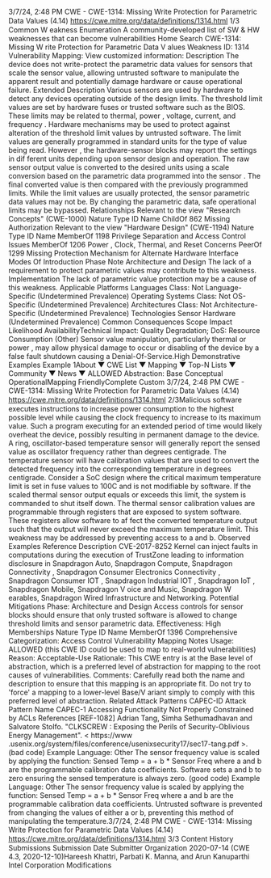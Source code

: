 3/7/24, 2:48 PM CWE - CWE-1314: Missing Write Protection for Parametric Data Values (4.14)
https://cwe.mitre.org/data/deﬁnitions/1314.html 1/3
Common W eakness Enumeration
A community-developed list of SW & HW weaknesses that can become
vulnerabilities
Home Search
CWE-1314: Missing W rite Protection for Parametric Data V alues
Weakness ID: 1314
Vulnerability Mapping: 
View customized information:
 Description
The device does not write-protect the parametric data values for sensors that scale the sensor value, allowing untrusted software to
manipulate the apparent result and potentially damage hardware or cause operational failure.
 Extended Description
Various sensors are used by hardware to detect any devices operating outside of the design limits. The threshold limit values are set
by hardware fuses or trusted software such as the BIOS. These limits may be related to thermal, power , voltage, current, and
frequency . Hardware mechanisms may be used to protect against alteration of the threshold limit values by untrusted software.
The limit values are generally programmed in standard units for the type of value being read. However , the hardware-sensor blocks
may report the settings in dif ferent units depending upon sensor design and operation. The raw sensor output value is converted to
the desired units using a scale conversion based on the parametric data programmed into the sensor . The final converted value is
then compared with the previously programmed limits.
While the limit values are usually protected, the sensor parametric data values may not be. By changing the parametric data, safe
operational limits may be bypassed.
 Relationships
 Relevant to the view "Research Concepts" (CWE-1000)
Nature Type ID Name
ChildOf 862 Missing Authorization
 Relevant to the view "Hardware Design" (CWE-1194)
Nature Type ID Name
MemberOf 1198 Privilege Separation and Access Control Issues
MemberOf 1206 Power , Clock, Thermal, and Reset Concerns
PeerOf 1299 Missing Protection Mechanism for Alternate Hardware Interface
 Modes Of Introduction
Phase Note
Architecture and Design The lack of a requirement to protect parametric values may contribute to this weakness.
Implementation The lack of parametric value protection may be a cause of this weakness.
 Applicable Platforms
Languages
Class: Not Language-Specific (Undetermined Prevalence)
Operating Systems
Class: Not OS-Specific (Undetermined Prevalence)
Architectures
Class: Not Architecture-Specific (Undetermined Prevalence)
Technologies
Sensor Hardware (Undetermined Prevalence)
 Common Consequences
Scope Impact Likelihood
AvailabilityTechnical Impact: Quality Degradation; DoS: Resource Consumption (Other)
Sensor value manipulation, particularly thermal or power , may allow physical damage to occur or
disabling of the device by a false fault shutdown causing a Denial-Of-Service.High
 Demonstrative Examples
Example 1About ▼ CWE List ▼ Mapping ▼ Top-N Lists ▼ Community ▼ News ▼
ALLOWED
Abstraction: Base
Conceptual OperationalMapping
FriendlyComplete Custom
3/7/24, 2:48 PM CWE - CWE-1314: Missing Write Protection for Parametric Data Values (4.14)
https://cwe.mitre.org/data/deﬁnitions/1314.html 2/3Malicious software executes instructions to increase power consumption to the highest possible level while causing the clock
frequency to increase to its maximum value. Such a program executing for an extended period of time would likely overheat the
device, possibly resulting in permanent damage to the device.
A ring, oscillator-based temperature sensor will generally report the sensed value as oscillator frequency rather than degrees
centigrade. The temperature sensor will have calibration values that are used to convert the detected frequency into the
corresponding temperature in degrees centigrade.
Consider a SoC design where the critical maximum temperature limit is set in fuse values to 100C and is not modifiable by software. If
the scaled thermal sensor output equals or exceeds this limit, the system is commanded to shut itself down.
The thermal sensor calibration values are programmable through registers that are exposed to system software. These registers allow
software to af fect the converted temperature output such that the output will never exceed the maximum temperature limit.
This weakness may be addressed by preventing access to a and b.
 Observed Examples
Reference Description
CVE-2017-8252 Kernel can inject faults in computations during the execution of TrustZone leading to information
disclosure in Snapdragon Auto, Snapdragon Compute, Snapdragon Connectivity , Snapdragon
Consumer Electronics Connectivity , Snapdragon Consumer IOT , Snapdragon Industrial IOT ,
Snapdragon IoT , Snapdragon Mobile, Snapdragon V oice and Music, Snapdragon W earables,
Snapdragon Wired Infrastructure and Networking.
 Potential Mitigations
Phase: Architecture and Design
Access controls for sensor blocks should ensure that only trusted software is allowed to change threshold limits and sensor
parametric data.
Effectiveness: High
 Memberships
Nature Type ID Name
MemberOf 1396 Comprehensive Categorization: Access Control
 Vulnerability Mapping Notes
Usage: ALLOWED (this CWE ID could be used to map to real-world vulnerabilities)
Reason: Acceptable-Use
Rationale:
This CWE entry is at the Base level of abstraction, which is a preferred level of abstraction for mapping to the root causes of
vulnerabilities.
Comments:
Carefully read both the name and description to ensure that this mapping is an appropriate fit. Do not try to 'force' a mapping to a
lower-level Base/V ariant simply to comply with this preferred level of abstraction.
 Related Attack Patterns
CAPEC-ID Attack Pattern Name
CAPEC-1 Accessing Functionality Not Properly Constrained by ACLs
 References
[REF-1082] Adrian Tang, Simha Sethumadhavan and Salvatore Stolfo. "CLKSCREW : Exposing the Perils of Security-Oblivious
Energy Management". < https://www .usenix.org/system/files/conference/usenixsecurity17/sec17-tang.pdf >.
(bad code) Example Language: Other 
The sensor frequency value is scaled by applying the function:
Sensed Temp = a + b \* Sensor Freq
where a and b are the programmable calibration data coefficients. Software sets a and b to zero ensuring the sensed temperature is
always zero.
(good code) Example Language: Other 
The sensor frequency value is scaled by applying the function:
Sensed Temp = a + b \* Sensor Freq
where a and b are the programmable calibration data coefficients. Untrusted software is prevented from changing the values of either a or
b, preventing this method of manipulating the temperature.3/7/24, 2:48 PM CWE - CWE-1314: Missing Write Protection for Parametric Data Values (4.14)
https://cwe.mitre.org/data/deﬁnitions/1314.html 3/3
 Content History
 Submissions
Submission Date Submitter Organization
2020-07-14
(CWE 4.3, 2020-12-10)Hareesh Khattri, Parbati K. Manna, and Arun Kanuparthi Intel Corporation
 Modifications